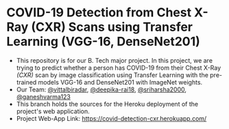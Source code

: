# COVID-19 Detection from Chest X-Ray (CXR) Scans using Transfer Learning (VGG-16, DenseNet201)

- This repository is for our B. Tech major project. In this project, we are trying to predict whether a person has COVID-19 from their Chest X-Ray *(CXR)* scan by image classification using Transfer Learning with the pre-trained models VGG-16 and DenseNet201 with ImageNet weights.
- Our Team: [@vittalbiradar](https://github.com/vittalbiradar), [@deepika-rai18](https://github.com/deepika-rai18), [@sriharsha2000](https://github.com/sriharsha2000), [@ganeshvarma123](https://github.com/ganeshvarma123)
- This branch holds the sources for the Heroku deployment of the project's web application.
- Project Web-App Link: https://covid-detection-cxr.herokuapp.com/
